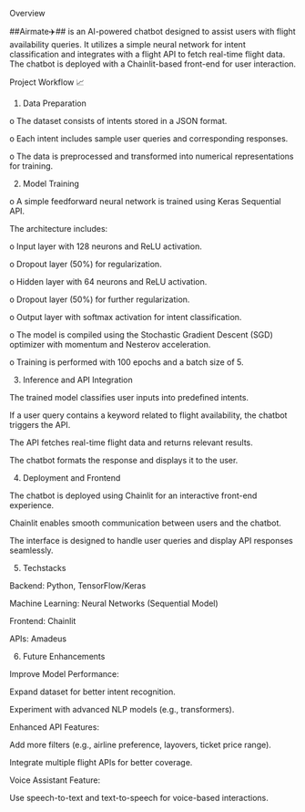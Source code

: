 Overview

##Airmate✈️## is an AI-powered chatbot designed to assist users with flight availability queries. It utilizes a simple neural network for intent classification and integrates with a flight API to fetch real-time flight data. The chatbot is deployed with a Chainlit-based front-end for user interaction.

Project Workflow 📈

1. Data Preparation

o The dataset consists of intents stored in a JSON format.

o Each intent includes sample user queries and corresponding responses.

o The data is preprocessed and transformed into numerical representations for training.

2. Model Training

o A simple feedforward neural network is trained using Keras Sequential API.

The architecture includes:

o Input layer with 128 neurons and ReLU activation.

o Dropout layer (50%) for regularization.

o Hidden layer with 64 neurons and ReLU activation.

o Dropout layer (50%) for further regularization.

o Output layer with softmax activation for intent classification.

o The model is compiled using the Stochastic Gradient Descent (SGD) optimizer with momentum and Nesterov acceleration.

o Training is performed with 100 epochs and a batch size of 5.

3. Inference and API Integration

The trained model classifies user inputs into predefined intents.

If a user query contains a keyword related to flight availability, the chatbot triggers the API.

The API fetches real-time flight data and returns relevant results.

The chatbot formats the response and displays it to the user.

4. Deployment and Frontend

The chatbot is deployed using Chainlit for an interactive front-end experience.

Chainlit enables smooth communication between users and the chatbot.

The interface is designed to handle user queries and display API responses seamlessly.

5. Techstacks

Backend: Python, TensorFlow/Keras

Machine Learning: Neural Networks (Sequential Model)

Frontend: Chainlit

APIs: Amadeus



6. Future Enhancements

Improve Model Performance:

Expand dataset for better intent recognition.

Experiment with advanced NLP models (e.g., transformers).

Enhanced API Features:

Add more filters (e.g., airline preference, layovers, ticket price range).

Integrate multiple flight APIs for better coverage.

Voice Assistant Feature:

Use speech-to-text and text-to-speech for voice-based interactions.
